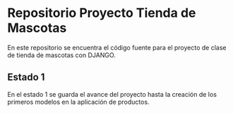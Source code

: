 # Repositorio Proyecto Tienda de Mascotas

En este repositorio se encuentra el código fuente para el proyecto de clase de tienda de mascotas con DJANGO. 

## Estado 1

En el estado 1 se guarda el avance del proyecto hasta la creación de los primeros modelos en la aplicación de productos. 